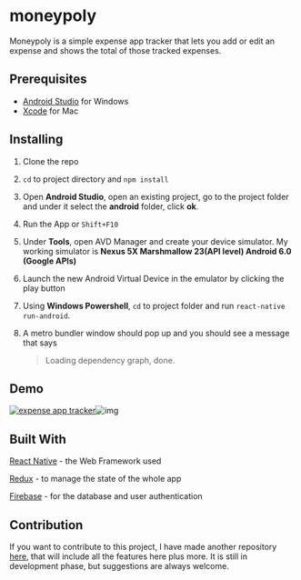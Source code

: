 
# moneypoly
Moneypoly is a simple expense app tracker that lets you add or edit an expense and shows the total of those tracked expenses.



## Prerequisites

- [Android Studio](https://developer.android.com/studio/) for Windows
- [Xcode](https://developer.apple.com/xcode/) for Mac



## Installing

1. Clone the repo

2. `cd` to project directory and `npm install`

3. Open **Android Studio**, open an existing project, go to the project folder and under it select the **android** folder, click **ok**.

4. Run the App or `Shift+F10`

5. Under **Tools**, open AVD Manager and create your device simulator. My working simulator is **Nexus 5X Marshmallow 23(API level) Android 6.0 (Google APIs)**

6. Launch the new Android Virtual Device in the emulator by clicking the play button

7. Using **Windows Powershell**, `cd` to project folder and run `react-native run-android`.

8. A metro bundler window should pop up and you should see a message that says

   > Loading dependency graph, done.



## Demo



[![expense app tracker](https://i.imgur.com/8tijqZ7.png)](https://showmore.com/embed/g471aom)![img](https://i.imgur.com/SI4NzUq.png)

## Built With

[React Native](https://facebook.github.io/react-native/) - the Web Framework used

[Redux](https://redux.js.org/) - to manage the state of the whole app

[Firebase](https://firebase.google.com/) - for the database and user authentication



## Contribution

If you want to contribute to this project, I have made another repository [here](https://github.com/mhalomy/moneypoly-v2), that will include all the features here plus more. It is still in development phase, but suggestions are always welcome.